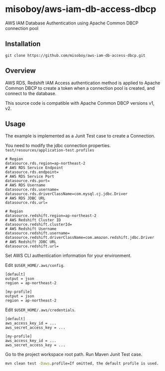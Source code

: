 # misoboy/aws-iam-db-access-dbcp

AWS IAM Database Authentication using Apache Common DBCP connection pool

## Installation

```
git clone https://github.com/misoboy/aws-iam-db-access-dbcp.git
```

## Overview

AWS RDS, Redshift IAM Access authentication method is applied to Apache Common DBCP to create a token when a connection pool is created, and connect to the database.

This source code is compatible with Apache Common DBCP versions v1, v2.

## Usage

The example is implemented as a Junit Test case to create a Connection.

You need to modify the jdbc connection properties. `test/resources/application-test.profiles`

```properties
# Region
datasource.rds.region=ap-northeast-2
# AWS RDS Service Endpoint
datasource.rds.endpoint=
# AWS RDS Service Port
datasource.rds.port=
# AWS RDS Username
datasource.rds.username=
datasource.rds.driverClassName=com.mysql.cj.jdbc.Driver
# AWS RDS JDBC URL
datasource.rds.url=

# Region
datasource.redshift.region=ap-northeast-2
# AWS Redshift Cluster ID
datasource.redshift.clusterId=
# AWS Redshift Username
datasource.redshift.username=
datasource.redshift.driverClassName=com.amazon.redshift.jdbc.Driver
# AWS Redshift JDBC URL
datasource.redshift.url=
```

Set AWS CLI authentication information for your environment.

Edit `$USER_HOME/.aws/config`.
```
[default]
output = json
region = ap-northeast-2

[my-profile]
output = json
region = ap-northeast-2
```

Edit `$USER_HOME/.aws/credentials`.
```
[default]
aws_access_key_id = ...
aws_secret_access_key = ...

[my-profile]
aws_access_key_id = ...
aws_secret_access_key = ...
```

Go to the project workspace root path.
Run Maven Junit Test case.

```cmd
mvn clean test -Daws.profile=If omitted, the default profile is used.
```
